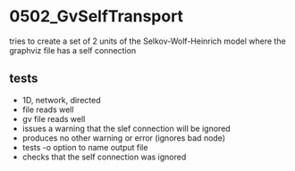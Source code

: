 # 0502_GvSelfTransport

tries to create a set of 2 units of the Selkov-Wolf-Heinrich model where the graphviz file has a self connection

## tests

- 1D, network, directed
- file reads well
- gv file reads well
- issues a warning that the slef connection will be ignored
- produces no other warning or error (ignores bad node)
- tests -o option to name output file
- checks that the self connection was ignored

